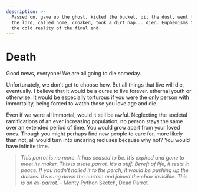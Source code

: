 ```yaml
---
description: >-
  Passed on, gave up the ghost, kicked the bucket, bit the dust, went to be with
  the lord, called home, croaked, took a dirt nap... died. Euphemisms to avoid
  the cold reality of the final end.
---
```


# Death

Good news, everyone! We are all going to die someday.&#x20;

Unfortunately, we don't get to choose how. But all things that live will die, eventually. I believe that it would be a curse to live forever. ethernal youth or otherwise. It would be especially torturous if you were the only person with immortality, being forced to watch those you love age and die.

Even if we were all immortal, would it still be awful. Neglecting the societal ramifications of an ever increasing population, no person stays the same over an extended period of time. You would grow apart from your loved ones. Though you might perhaps find new people to care for, more likely than not, all would turn into uncaring recluses because why not? You would have infinite time.



> _This parrot is no more. It has ceased to be. It’s expired and gone to meet its maker. This is a late parrot. It’s a stiff. Bereft of life, it rests in peace. If you hadn’t nailed it to the perch, it would be pushing up the daisies. It’s rung down the curtain and joined the choir invisible. This is an ex-parrot_. - Monty Python Sketch, Dead Parrot&#x20;

&#x20;
